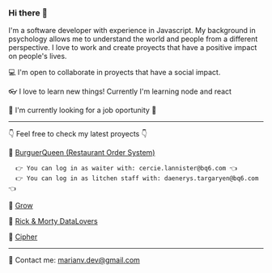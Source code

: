 
### Hi there 👋

I'm a software developer with experience in Javascript. My background in psychology allows me to understand the world and people from a different perspective. I love to work and create proyects that have a positive impact on people's lives. 

💻 I'm open to collaborate in proyects that have a social impact.

👓 I love to learn new things! Currently I'm learning node and react 

🏢 I'm currently looking for a job oportunity 🙌 

-------------------------------------------------------------------------------------
👇 Feel free to check my latest proyects 👇
  
  🔸 [BurguerQueen (Restaurant Order System)](https://marian-cdmx-013-burger-queen-api-client-gccq.vercel.app/) 
      
      👉 You can log in as waiter with: cercie.lannister@bq6.com 👈
      👉 You can log in as litchen staff with: daenerys.targaryen@bq6.com 👈
  
  🔹 [Grow](https://social-network-grow.web.app/wall)

  🔸 [Rick & Morty DataLovers](https://marianrav.github.io/CDMX013-data-lovers/)

  🔹 [Cipher](https://blindmessage-cipher-marian-lab-mex013.netlify.app/)

-------------------------------------------------------------------------------------

📧 Contact me: marianv.dev@gmail.com


